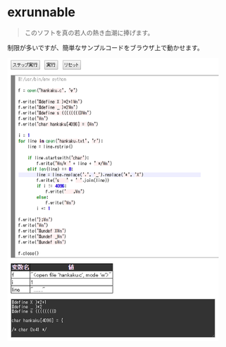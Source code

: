 exrunnable
==========

> このソフトを真の若人の熱き血潮に捧げます。

制限が多いですが、簡単なサンプルコードをブラウザ上で動かせます。


![Screenshot](https://github.com/ivan111/exrunnable/raw/master/thumbnail.png)

